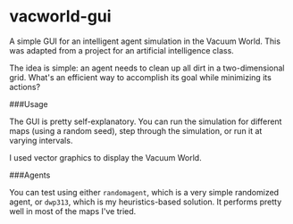 vacworld-gui
============

A simple GUI for an intelligent agent simulation in the Vacuum World. This was adapted from a project for an artificial intelligence class.

The idea is simple: an agent needs to clean up all dirt in a two-dimensional grid. What's an efficient way to accomplish its goal while minimizing its actions?

###Usage

The GUI is pretty self-explanatory. You can run the simulation for different maps (using a random seed), step through the simulation, or run it at varying intervals.

I used vector graphics to display the Vacuum World.

###Agents

You can test using either `randomagent`, which is a very simple randomized agent, or `dwp313`, which is my heuristics-based solution. It performs pretty well in most of the maps I've tried.
